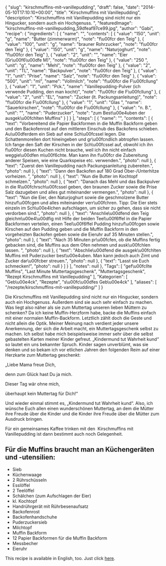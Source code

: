 {
    "slug": "kirschmuffins-mit-vanillepudding",
    "draft": false,
    "date": "2014-05-10T17:10:10+00:00",
    "title": "Kirschmuffins mit Vanillepudding",
    "description": "Kirschmuffins mit Vanillepudding sind  nicht nur ein Hingucker, sondern auch ein Hochgenuss. ",
    "featuredImage": "kirschmuffins-mit-vanillepudding_59dfeaf97ce99.jpg",
    "author": "Gabi",
    "recipe": {
        "ingredients": [
            {
                "name": "",
                "contents": [
                    {
                        "value": "150",
                        "unit": "g",
                        "name": "Butter (zimmerwarm)",
                        "note": "f\u00fcr den Teig"
                    },
                    {
                        "value": "100",
                        "unit": "g",
                        "name": "brauner Rohrzucker",
                        "note": "f\u00fcr den Teig"
                    },
                    {
                        "value": "150",
                        "unit": "g",
                        "name": "Naturjoghurt",
                        "note": "f\u00fcr den Teig"
                    },
                    {
                        "value": "2",
                        "unit": "",
                        "name": "Eier (Gr\u00f6\u00dfe M)",
                        "note": "f\u00fcr den Teig"
                    },
                    {
                        "value": "250 ",
                        "unit": "g",
                        "name": "Mehl",
                        "note": "f\u00fcr den Teig"
                    },
                    {
                        "value": "2",
                        "unit": "TL",
                        "name": "Backpulver",
                        "note": "f\u00fcr den Teig"
                    },
                    {
                        "value": "1",
                        "unit": "Prise",
                        "name": "Salz",
                        "note": "f\u00fcr den Teig"
                    },
                    {
                        "value": "500",
                        "unit": "ml",
                        "name": "Vollmilch",
                        "note": "f\u00fcr die F\u00fcllung"
                    },
                    {
                        "value": "1",
                        "unit": "Pck.",
                        "name": "Vanillepudding-Pulver (ich verwende Pudding, den man kocht)",
                        "note": "f\u00fcr die F\u00fcllung"
                    },
                    {
                        "value": "2",
                        "unit": "EL",
                        "name": "Zucker (lt. Packungsanleitung)",
                        "note": "f\u00fcr die F\u00fcllung"
                    },
                    {
                        "value": "1",
                        "unit": "Glas ",
                        "name": "Sauerkirschen",
                        "note": "f\u00fcr die F\u00fcllung"
                    },
                    {
                        "value": "n. B.",
                        "unit": "",
                        "name": "Puderzucker",
                        "note": "zum Best\u00e4uben der ausgek\u00fchlten Muffins"
                    }
                ]
            }
        ],
        "steps": [
            {
                "name": "",
                "contents": [
                    {
                        "text": "Vorbereitend die Papier Backformen in die Muffin Backform geben und den Backofenrost auf den mittleren Einschub des Backofens schieben. Au\u00dferdem ein Sieb auf eine Sch\u00fcssel legen. Die Schattenmorellen dort hineingeben und gr\u00fcndlich abtropfen lassen. Ich fange den Saft der Kirschen in der Sch\u00fcssel auf, obwohl ich ihn f\u00fcr diesen Kuchen nicht brauche, weil ich ihn nicht einfach weggie\u00dfen m\u00f6chte. Man kann ihn f\u00fcr die Zubereitung anderer Speisen, wie eine Quarkspeise etc. verwenden.",
                        "photo": null
                    },
                    {
                        "text": "Zuerst  den Vanillepudding nach Packungsanleitung zubereiten.",
                        "photo": null
                    },
                    {
                        "text": "Dann den Backofen auf 180 Grad Ober-\/Unterhitze vorheizen. ",
                        "photo": null
                    },
                    {
                        "text": "Nun die Butter im Kochtopf schmelzen.",
                        "photo": null
                    },
                    {
                        "text": "Danach das Mehl und das Backpulver in die R\u00fchrsch\u00fcssel geben, den braunen Zucker sowie die Prise Salz dazugeben und alles gut miteinander vermengen.",
                        "photo": null
                    },
                    {
                        "text": "Nun die Eier, den Naturjoghurt sowie die geschmolzene Butter hinzuf\u00fcgen und alles miteinander verr\u00fchren. Tipp: Die Eier stets einzeln im Sch\u00e4lchen aufschlagen, um sicher zu gehen, dass sie nicht verdorben sind.",
                        "photo": null
                    },
                    {
                        "text": "Anschlie\u00dfend den Teig gleichm\u00e4\u00dfig mit Hilfe der beiden Teel\u00f6ffel in die Papier Backformen verteilen, einen Teel\u00f6ffel Pudding hinzuf\u00fcgen sowie Kirschen auf den  Pudding geben und die Muffin Backform in den vorgeheizten Backofen geben sowie die Eieruhr auf 35 Minuten stellen.",
                        "photo": null
                    },
                    {
                        "text": "Nach 35 Minuten pr\u00fcfen, ob die Muffins fertig gebacken sind, die Muffins aus dem Ofen nehmen und ausk\u00fchlen lassen. ",
                        "photo": null
                    },
                    {
                        "text": "Abschlie\u00dfend die ausgek\u00fchlten Muffins mit Puderzucker best\u00e4uben. Man kann jedoch auch Zimt und Zucker dar\u00fcber streuen.",
                        "photo": null
                    },
                    {
                        "text": "Lasst sie Euch schmecken!",
                        "photo": null
                    }
                ]
            }
        ],
        "notes": null
    },
    "Tags": [
        "gef\u00fcllte Muffins",
        "Last Minute Muttertagsgeschenk",
        "Muttertagsgeschenk",
        "Rezept Kirschmuffins mit Vanillepudding"
    ],
    "Kategorien": [
        "Geb\u00e4ck",
        "Rezepte",
        "s\u00fc\u00dfes Geb\u00e4ck"
    ],
    "aliases": [
        "\/rezepte\/kirschmuffins-mit-vanillepudding\/"
    ]
}

Die Kirschmuffins mit Vanillepudding sind nicht nur ein Hingucker, sondern auch ein Hochgenuss. Außerdem sind sie auch sehr einfach zu machen. Was liegt also näher als sie zum Muttertag unseren lieben Müttern zu schenken? Da ich keine Muffin-Herzform habe, backe die Muffins einfach mit einer normalen Muffin-Backform. Letztlich zählt doch die Geste und nicht allein die Optik. Meiner Meinung nach verdient jeder unsere Anerkennung, der sich die Arbeit macht, ein Muttertagsgeschenk selbst zu machen. Ich selbst habe mich beispielsweise immer sehr über die selbst gebastelten Karten meiner Kinder gefreut. &#8222;Kindermund tut Wahrheit kund&#8220; so lautet ein uns bekannter Spruch. Kinder sagen unverblümt, was sie denken und so bekam ich vor etlichen Jahren den folgenden Reim auf einer Herzkarte zum Muttertag geschenkt:

&#8222;Liebe Mama freue Dich,

denn zum Glück hast Du ja mich.

Dieser Tag wär ohne mich,

überhaupt kein Muttertag für Dich!&#8220;

Und wieder einmal stimmt es, &#8222;Kindermund tut Wahrheit kund&#8220;. Also, ich wünsche Euch allen einen wunderschönen Muttertag, an dem die Mütter ihre Freude über die Kinder und die Kinder ihre Freude über die Mütter zum Ausdruck bringen.

Für ein gemeinsames Kaffee trinken mit den  Kirschmuffins mit Vanillepudding ist dann bestimmt auch noch Gelegenheit.

## Für die Muffins braucht man an Küchengeräten und -utensilien:

 * Sieb
 * Küchenwaage
 * 2 Rührschüsseln
 * Esslöffel
 * 2 Teelöffel
 * Schälchen (zum Aufschlagen der Eier)
 * kl. Kochtopf
 * Handrührgerät mit Rührbesenaufsatz
 * Backofenrost
 * Backofenhandschuhe
 * Puderzuckersieb
 * Milchtopf
 * Muffin Backform
 * 12 Papier Backformen für die Muffin Backform
 * Messbecher
 * Eieruhr

This recipe is available in English, too. Just click [here][1].





 [1]: https://deliciouslygabi.com/recipe/cherry-muffins-vanilla-pudding/